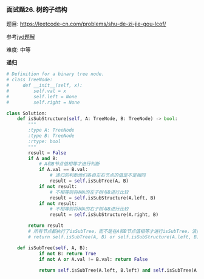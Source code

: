 ### 面试题26. 树的子结构

题目:
<https://leetcode-cn.com/problems/shu-de-zi-jie-gou-lcof/>


参考[jyd题解](https://leetcode-cn.com/problems/shu-de-zi-jie-gou-lcof/solution/mian-shi-ti-26-shu-de-zi-jie-gou-xian-xu-bian-li-p/)

难度:   中等


**递归**
```python
# Definition for a binary tree node.
# class TreeNode:
#     def __init__(self, x):
#         self.val = x
#         self.left = None
#         self.right = None

class Solution:
    def isSubStructure(self, A: TreeNode, B: TreeNode) -> bool:
        """
		:type A: TreeNode
        :type B: TreeNode
		:rtype: bool
		"""
        result = False
        if A and B:
            # A和B节点值相等才进行判断
            if A.val == B.val:
                # 递归的判断他们各自左右节点的值是不是相同
                result = self.isSubTree(A, B) 
            if not result:
                # 不相等则将树A的左子树与B进行比较
                result = self.isSubStructure(A.left, B)
            if not result:
                # 不相等则将树A的右子树与B进行比较
                result = self.isSubStructure(A.right, B)

        return result
        # 所有节点都执行了isSubTree，而不是在A和B节点值相等才进行isSubTree，浪费时间
        # return self.isSubTree(A, B) or self.isSubStructure(A.left, B) or self.isSubStructure(A.right, B) if A and B else False

    def isSubTree(self, A, B):
            if not B: return True
            if not A or A.val != B.val: return False
            
            return self.isSubTree(A.left, B.left) and self.isSubTree(A.right, B.right)
```
